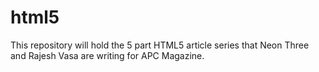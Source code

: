html5
=====

This repository will hold the 5 part HTML5 article series that Neon Three and Rajesh Vasa are writing for APC Magazine.